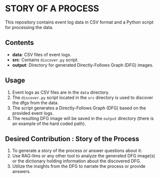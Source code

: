 # STORY OF A PROCESS

This repository contains event log data in CSV format and a Python script for processing the data.

## Contents

- **data**: CSV files of event logs.
- **src**: Contains `discover.py` script.
- **output**: Directory for generated Directly-Follows Graph (DFG) images.

## Usage

1. Event logs as CSV files are in the `data` directory.
1. The `discover.py` script located in the `src` directory is used to discover the dfgs from the data.
1. The script generates a Directly-Follows Graph (DFG) based on the provided event logs.
1. The resulting DFG image will be saved in the `output` directory (there is an example of the hard coded path).

## Desired Contribution : Story of the Process

1. To generate a story of the process or answer questions about it:
1. Use RAG-llms or any other tool to analyze the generated DFG image(s) or the dictionary holding information about the discovered DFG.
1. Utilize the insights from the DFG to narrate the process or provide answers.